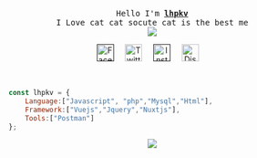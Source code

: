 <p align="center">
 <br>
 <samp>
 Hello I'm <b><a href="">lhpkv</a></b>
  <br>I Love cat cat socute cat is the best me<br>
  <samp>
   
   <img src="https://cdn.discordapp.com/attachments/820283198747574292/889519941248778240/giphy.gif" >
   
   
  <p align="center">
      <a rel="nofollow noopener noreferrer" target="_blank" href="">
        <img src="https://www.i-pic.info/i/dmO1967507.png" width="30px" alt="Facebook"></a>
          &nbsp; 
          &nbsp;
      <a rel="nofollow noopener noreferrer" target="_blank" href="#">
        <img src="https://media.discordapp.net/attachments/802266980873666600/866383726199701545/png-clipart-logo-pixel-bit-computer-icons-pixel-fortnite-blue-angle-removebg-preview_4_1_1.png" width="30px" alt="Twitter"></a>   
          &nbsp; 
          &nbsp;
      <a rel="nofollow noopener noreferrer" target="_blank" href="">
        <img src="https://media.discordapp.net/attachments/802266980873666600/866303739388362832/31c29e1581fabdf_1.png" width="30px" alt="Instargam"></a>
          &nbsp; 
          &nbsp;
      <a rel="nofollow noopener noreferrer" target="_blank" href="#">
        <img src="https://media.discordapp.net/attachments/802266980873666600/866305034890248192/DYWdMjmWkAMUxj9-removebg-preview.png" width="30px" alt="Discord"></a>   
          &nbsp; 
          &nbsp;
  </p> 
 
 <br>
</p>

 ```javascript 
 const lhpkv = {
     Language:["Javascript", "php","Mysql","Html"],
     Framework:["Vuejs","Jquery","Nuxtjs"],
     Tools:["Postman"]
 };
 ```

<p align="center">
     <a href="https://skillicons.dev">
    <img src="https://skillicons.dev/icons?i=js,php,mongodb,mysql,css,html,nodejs,nuxtjs,vuejs" />
  </a>
</p>
 
